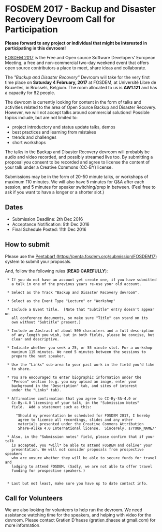 # FOSDEM 2017 - Backup and Disaster Recovery Devroom Call for Participation

**Please forward to any project or individual that might be interested in
participating in this devroom!**

[FOSDEM 2017](https://fosdem.org/2017/) is the Free and Open source Software Developers’ European Meeting, 
a free and non-commercial two-day weekend event that offers open source 
contributors a place to meet, share ideas and collaborate.

The _"Backup and Disaster Recovery"_ Devroom will take for the very first 
time place on **Saturday 4 February, 2017** at FOSDEM, at Université Libre 
de Bruxelles, in Brussels, Belgium. The room allocated to us is **AW1.121**
and has a capacity for 82 people.


The devroom is currently looking for content in the form of talks and 
activities related to the area of Open Source Backup and Disaster Recovery.
However, we will not accept talks around commercial solutions!
Possible topics include, but are not limited to:

 - project introductory and status update talks, demos
 - best practices and learning from mistakes
 - trends and challenges
 - short workshops


The talks in the Backup and Disaster Recovery devroom will probably be audio 
and video recorded, and possibly streamed live too. By submitting a proposal 
you consent to be recorded and agree to license the content of your talk 
under a Creative Commons (CC-BY) license.

Submissions may be in the form of 20-50 minute talks, or workshops of maximum
110 minutes. We will also have 5 minutes for Q&A after each session, and 
5 minutes for speaker switching/prep in between. (Feel free to ask if 
you want to have a longer or a shorter slot.)

## Dates

 - Submission Deadline: 2th Dec 2016
 - Acceptance Notification: 9th Dec 2016
 - Final Schedule Posted: 11th Dec 2016


## How to submit

Please use the [Pentabarf (https://penta.fosdem.org/submission/FOSDEM17)](https://penta.fosdem.org/submission/FOSDEM17)
system to submit your proposals.

And, follow the following rules (**READ CAREFULLY**):

     * If you do not have an account yet create one, if you have submitted
       a talk in one of the previous years re-use your old account.

     * Select as the Track "Backup and Disaster Recovery devroom".

     * Select as the Event Type "Lecture" or "Workshop"

     * Include a Event Title.  (Note that "Subtitle" entry doesn't appear on
       all conference documents, so make sure "Title" can stand on its
       own without "Subtitle" present.)

     * Include an Abstract of about 500 characters and a full description
       of any length you wish, but in both fields, please be concise, but
       clear and descriptive.

     * Indicate whether you seek a 25, or 55 minute slot. For a workshop 
       maximum 115 minutes. We need 5 minutes between the sessions to
       prepare the next speaker.

     * Use the "Links" sub-area to your past work in the field you'd like
       to share.

     * You are encouraged to enter biographic information under the
       "Person" section (e.g. you may upload an image, enter your
       background in the "Description" tab, and sites of interest
       under the "Links" tab).

     * Affirmative confirmation that you agree to CC-By-SA-4.0 or
       Cc-By-4.0 licensing of your talk, in the "Submission Notes"
       field.  Add a statement such as this:

         "Should my presentation be scheduled for FOSDEM 2017, I hereby
          agree to license all recordings, slides and any other
          materials presented under the Creative Commons Attribution
          Share-Alike 4.0 International license.  Sincerely, s/YOUR_NAME/"

     * Also, in the "Submission notes" field, please confirm that if your talk 
       is accepted, you *will* be able to attend FOSDEM and deliver your 
       presentation. We will not consider proposals from prospective speakers 
       who are unsure whether they will be able to secure funds for travel and 
       lodging to attend FOSDEM. (Sadly, we are not able to offer travel 
       funding for prospective speakers.)


     * Last but not least, make sure you have up to date contact info.

## Call for Volunteers

We are also looking for volunteers to help run the devroom. We need
assistance watching time for the speakers, and helping with video for the
devroom. Please contact Gratien D'haese (gratien.dhaese at gmail.com)
for more information.



